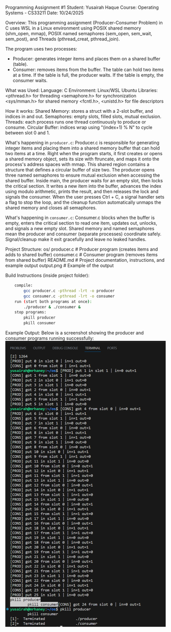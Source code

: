 Programming Assignment #1 
Student: Yusairah Haque 
Course: Operating Systems - CS33211
Date: 10/24/2025


Overview: 
    This programming assignment (Producer-Consumer Problem) in C uses WSL in a Linux environment using POSIX shared memory (shm_open, mmap), POSIX named semaphores (sem_open, sem_wait, sem_post), and Threads (pthread_creat, pthread_join). 

The program uses two processes: 
- Producer: generates integer items and places them on a shared buffer (table).
- Consumer: removes items from the buffer. 
    The table can hold two items at a time. If the table is full, the producer waits. If the table is empty, the consumer waits. 

What was Used: 
    Language: C 
    Environment: Linux/WSL Ubuntu 
    Libraries: 
        <pthread.h> for threading
        <semaphore.h> for synchronization
        <sys/mman.h> for shared memory 
        <fcntl.h>, <unistd.h> for file descriptors 

How it works: 
    Shared Memory: stores a struct with a 2-slot buffer, and indices in and out. 
    Semaphores: empty slots, filled slots, mutual exclusion. 
    Threads: each process runs one thread continuously to produce or consume.
    Circular Buffer: indices wrap using "(index+1) % N" to cycle between slot 0 and 1.

What's happening in `producer.c`: 
    Producer.c is responsible for generating integer items and placing them into a shared memory buffer that can hold two items at a time. Right when the program starts, it first creates or opens a shared memory object, sets its size with ftruncate, and maps it onto the process's address spaces with mmap. This shared region contains a structure that defines a circular buffer of size two. The producer opens three named semaphores to ensure mutual exclusion when accessing the shared buffer. Inside main, the producer waits for an empty slot, then locks the critical section. It writes a new item into the buffer, advances the index using modulo arithmetic, prints the result, and then releases the lock and signals the consumer. When the user presses Ctrl + C, a signal handler sets a flag to stop the loop, and the cleanup function automatically unmaps the shared memory and closes all semaphores. 

What's happening in `consumer.c`: 
    Consumer.c blocks when the buffer is empty, enters the critical section to read one item, updates out, unlocks, and signals a new empty slot. Shared memory and named semaphores mean the producer and consumer (separate processes) coordinate safely. Signal/cleanup make it exit gracefully and leave no leaked handles.

Project Structure: 
os/
    producer.c       # Producer program (creates items and adds to shared buffer)
    consumer.c       # Consumer program (removes items from shared buffer)
    README.md        # Project documentation, instructions, and example output
    output.png       # Example of the output 

Build Instructions (inside project folder): 
```bash
    compile: 
        gcc producer.c -pthread -lrt -o producer 
        gcc consumer.c -pthread -lrt -o consumer
    run (start both programs at once): 
        ./producer & ./consumer &
    stop programs: 
        pkill producer
        pkill consumer
```
Example Output:
    Below is a screenshot showing the producer and consumer programs running successfully:
    ![Program Output](output.png)
